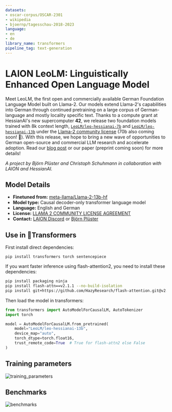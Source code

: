 ```yaml
---
datasets:
- oscar-corpus/OSCAR-2301
- wikipedia
- bjoernp/tagesschau-2018-2023
language:
- en
- de
library_name: transformers
pipeline_tag: text-generation
---
```

# LAION LeoLM: **L**inguistically **E**nhanced **O**pen **L**anguage **M**odel
Meet LeoLM, the first open and commercially available German Foundation Language Model built on Llama-2. 
Our models extend Llama-2's capabilities into German through continued pretraining on a large corpus of German-language and mostly locality specific text.
Thanks to a compute grant at HessianAI's new supercomputer **42**, we release two foundation models trained with 8k context length,
[`LeoLM/leo-hessianai-7b`](https://huggingface.co/LeoLM/leo-hessianai-7b) and [`LeoLM/leo-hessianai-13b`](https://huggingface.co/LeoLM/leo-hessianai-13b) under the [Llama-2 community license](https://huggingface.co/meta-llama/Llama-2-70b/raw/main/LICENSE.txt) (70b also coming soon! 👀).
With this release, we hope to bring a new wave of opportunities to German open-source and commercial LLM research and accelerate adoption.
Read our [blog post]() or our paper (preprint coming soon) for more details!

*A project by Björn Plüster and Christoph Schuhmann in collaboration with LAION and HessianAI.*


## Model Details
- **Finetuned from:** [meta-llama/Llama-2-13b-hf](https://huggingface.co/meta-llama/Llama-2-13b-hf)
- **Model type:** Causal decoder-only transformer language model
- **Language:** English and German
- **License:** [LLAMA 2 COMMUNITY LICENSE AGREEMENT](https://huggingface.co/meta-llama/Llama-2-70b/raw/main/LICENSE.txt)
- **Contact:** [LAION Discord](https://discord.com/invite/eq3cAMZtCC) or [Björn Plüster](mailto:bjoern.pl@outlook.de)


## Use in 🤗Transformers
First install direct dependencies:
```
pip install transformers torch sentencepiece
```
If you want faster inference using flash-attention2, you need to install these dependencies:
```bash
pip install packaging ninja
pip install flash-attn==v2.1.1 --no-build-isolation
pip install git+https://github.com/HazyResearch/flash-attention.git@v2.1.1#subdirectory=csrc/rotary
```
Then load the model in transformers:
```python
from transformers import AutoModelForCausalLM, AutoTokenizer
import torch

model = AutoModelForCausalLM.from_pretrained(
    model="LeoLM/leo-hessianai-13b",
    device_map="auto",
    torch_dtype=torch.float16,
    trust_remote_code=True  # True for flash-attn2 else False
)
```

## Training parameters
![training_parameters](imgs/training_params.png "Training Hyperparameters")


## Benchmarks
![benchmarks](imgs/benchmarks.png "Benchmark Scores")